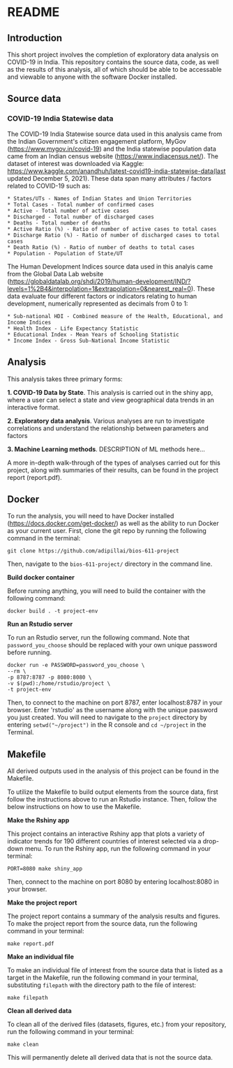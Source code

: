 # README

## Introduction

This short project involves the completion of exploratory data analysis on COVID-19 in India. This repository contains the source data, code, as well as the results of this analysis, all of which should be able to be accessable and viewable to anyone with the software Docker installed. 

## Source data

### COVID-19 India Statewise data

The COVID-19 India Statewise source data used in this analysis came from the Indian Government's citizen engagement platform, MyGov (https://www.mygov.in/covid-19) and the India statewise population data came from an Indian census website (https://www.indiacensus.net/). The dataset of interest was downloaded via Kaggle: https://www.kaggle.com/anandhuh/latest-covid19-india-statewise-data(last updated December 5, 2021). These data span many attributes / factors related to COVID-19 such as:

	* States/UTs - Names of Indian States and Union Territories     
	* Total Cases - Total number of confirmed cases
	* Active - Total number of active cases
	* Discharged - Total number of discharged cases   
	* Deaths - Total number of deaths
	* Active Ratio (%) - Ratio of number of active cases to total cases     
	* Discharge Ratio (%) - Ratio of number of discharged cases to total cases     
	* Death Ratio (%) - Ratio of number of deaths to total cases
	* Population - Population of State/UT

The Human Development Indices source data used in this analyis came from the Global Data Lab website (https://globaldatalab.org/shdi/2019/human-development/IND/?levels=1%2B4&interpolation=1&extrapolation=0&nearest_real=0). These data evaluate four different factors or indicators relating to human development, numerically represented as decimals from 0 to 1: 

	* Sub-national HDI - Combined measure of the Health, Educational, and Income Indices
	* Health Index - Life Expectancy Statistic
	* Educational Index - Mean Years of Schooling Statistic
	* Income Index - Gross Sub-National Income Statistic

## Analysis

This analysis takes three primary forms:

  **1. COVID-19 Data by State**. This analysis is carried out in the shiny app, where a user can select a state and view geographical data trends in an interactive format.     
  
  **2. Exploratory data analysis**. Various analyses are run to investigate correlations and understand the relationship between parameters and factors       
  
  **3. Machine Learning methods**. DESCRIPTION of ML methods here...    
  
A more in-depth walk-through of the types of analyses carried out for this project, along with summaries of their results, can be found in the project report (report.pdf).

## Docker

To run the analysis, you will need to have Docker installed (https://docs.docker.com/get-docker/) as well as the ability to run Docker as your current user.
First, clone the git repo by running the following command in the terminal:
```
git clone https://github.com/adipillai/bios-611-project
```

Then, navigate to the `bios-611-project/` directory in the command line.     

**Build docker container**     

Before running anything, you will need to build the container with the following command:     
```
docker build . -t project-env
```     

**Run an Rstudio server**     

To run an Rstudio server, run the following command. Note that `password_you_choose` should be replaced with your own unique password before running.     

```
docker run -e PASSWORD=password_you_choose \
--rm \
-p 8787:8787 -p 8080:8080 \
-v $(pwd):/home/rstudio/project \
-t project-env
```     

Then, to connect to the machine on port 8787, enter localhost:8787 in your browser. Enter 'rstudio' as the username along with the unique password you just created. You will need to navigate to the `project` directory by entering `setwd("~/project")` in the R console and `cd ~/project` in the Terminal.


## Makefile

All derived outputs used in the analysis of this project can be found in the Makefile.    

To utilize the Makefile to build output elements from the source data, first follow the instructions above to run an Rstudio instance. Then, follow the below instructions on how to use the Makefile.

**Make the Rshiny app**

This project contains an interactive Rshiny app that plots a variety of indicator trends for 190 different countries of interest selected via a drop-down menu. To run the Rshiny app, run the following command in your terminal:
```
PORT=8080 make shiny_app
```
Then, connect to the machine on port 8080 by entering localhost:8080 in your browser.

**Make the project report**    

The project report contains a summary of the analysis results and figures. To make the project report from the source data, run the following command in your terminal:
```
make report.pdf
```

**Make an individual file**     

To make an individual file of interest from the source data that is listed as a target in the Makefile, run the following command in your terminal, substituting `filepath` with the directory path to the file of interest:     
```
make filepath
```

**Clean all derived data**

To clean all of the derived files (datasets, figures, etc.) from your repository, run the following command in your terminal:
```
make clean
```
This will permanently delete all derived data that is not the source data.



